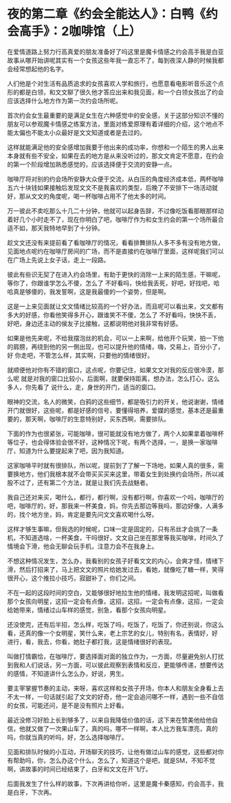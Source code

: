 # 夜的第二章《约会全能达人》：白鸭《约会高手》：2咖啡馆（上）

在爱情道路上努力行高真爱的朋友准备好了吗这里是魔卡情感之约会高手我是白亚故事从哪开始讲呢其实有一个女孩这些年我一直忘不了，每到夜深人静的时候我都会经常想起他的名字。

人们他是个对生活有品质追求的女孩喜欢人学和旅行，也愿意看电影听音乐这个点形的都是白领，和文文聊了很久他才答应出来和我见面，和一个白领女孩出了约会应该选择什么地方作为第一次约会场所呢。

首次约会女生最重要的是满足女生在六种感觉中的安全感，关于这部分知识不懂的朋友可以参观魔卡情感之练案方法，里面对练爱原理有着详细的介绍，这个地点不能太偏也不能太小众最好是文文知道或者是去过的。

这样就能满足他的安全感增加我要于他出来的成功率，你想和一个陌生的男人出来本身就有些不安全，如果在去的地方是从来没听过的，那文文肯定不愿意，在约会的第一个阶段增加熟悉感觉的，应该选择便于交流的安静一点。

咖啡厅将对别的约会场所安静大众便于交流，从白压的角度经济成本低，两杯咖啡五六十块钱如果接触后发现文文不是我喜欢的类型，后晚了不安排下一场活动就好，那从文文的角度呢，喝一杯咖啡占用不了他太多的时间。

万一彼此不卖吃那么十几二十分钟，他就可以起身告辞，不过像吃饭看那眼那样动着好几个小时走不了，现在你明白了吧，咖啡厅作为和女生约会的第一个场所最合适不如，那天我特地早到了十分钟。

趁文文还没有来提前看了看咖啡厅的情况，看看排舞排队人多不多有没有地方做，见面地点呢约在咖啡厅房间的广场，而不是直接约在咖啡厅里面，这样呢我们可以在广场上先说上女子话，走上一段路。

彼此有些识无契了在进入约会场里，有助于更快的消除一上来的陌生感，干嘛呢，等你了，你跟谁学怎么不傻，怎么了 不好看吗，快给我丢死，好吧，好找吧，哈哈真是够傻的，我发誓啊，这是我最傻的一个姿势，但是啊。

这是一上来见面就让文文情绪比较高的一个好办法，而且呢可以看出来，文文都有多大的好感，你看他笑得多开心，跟谁笑不不傻，怎么了 不好看吗，快快不丢，好吧，身边还主动的侯友子比接触，这都说明他对我非常有好感。

如果是他先来呢，不给我摆泡丝的机会，可以一上来啊，给他开个玩笑，拍一下他的肩膀，再绕到他的另一側出现，也可以提升他的情绪，嗨，交易上，百分小了，好 你走吧，不管怎么样，其实啊，只要他的情绪很好。

就顺便他对你有不错的窗口，这点呢，你要记住，如果文文对我的反应很冷漠，那么呢 就是对我的窗口比较小，后面啊，就要保持距离，想办法，怎么打心，这么多人，你先看了 说什么，走，身世的开门，适当的窗口。

眼神的交流，名人的微笑，白鸦的这些细节，都是吸引力的开关，他说谢谢，情绪开门就很好，这些呢，都是好感的信号，要懂得培养，爱媒的感觉，基本还是最重要的，那天啊，咖啡厅的生意特别好，买东西啊，需要排队。

下面的作为也很紧张，可能咖啡，很可能就没有地方做了，两个人如果拿着咖啡杯等位子，也会得体验会很不好，这种情况下呢，有两个选择，一，是换一家咖啡厅，知道为什么要提起来了吧，因为我知道。

这家咖啡平时就有很排队，所以呢，提前到了了解一下场地，如果人真的很多，需要换地方，他们我根本就不会带买买买来这里，带着女生到处换约会场所，所以减股不过了，还有第二个方法，就是让我们先去战魅者。

我自己还对来买，喝什么，都行，都行啊，没有都行啊，你喜欢一个吗，咖啡厅的吧，咖啡厅的，好，那我来一杯美食，妈，你先去那边等我吗，那边好像，人满多的，找个地方坐，妈，肯定是要先问文文喜欢喝什么呀。

这样才够生事嘛，但我选的时候呢，口味一定是固定的，只有吊丝才会挑了一条机，不知道选啥，一杯美食，干吗很好，文文自己坐在那里等我买咖啡，时间久了情境会下滑，他会无聊会玩手机，注意力会不在我身上。

不想这种情况发生，怎么办，我看别的女孩子好看文文的内心，会爽才怪，情绪下滑，然后打招来了，马上把文文的照片给她发过去，看她，就像吃了糖一样，笑得很开心，这个推拉小技巧，寂甜补了，你们之间。

不在一起的这段时间的空白，又能够很好地拉生他的情绪，我发明这招呢，叫做看那个女孩向明星，这招一定会有点像，这招，这招，一定会有点像，这招，一定会给她带来，情绪过山车样的感觉，别急，看那个女孩向明星。

还没使完，还有后半招，怎么样，吃饭了吗，吃饭了，吃饭了，你还别说，你这么看，还真的像一个女明星，笑什么来，老上宗艺的女儿，特别有名，表情好，好 进行，看，我去，你看，她肚子都打我，这是情绪很好的表现。

叫做打情霸恰，在咖啡厅，要选择面对面的独立作为，一方面，尽量避免别人打扰到我和人们说话，另一方面，可以彼此观察到表情和反应，更能够传递，想要传达的感情，不知道讲什么怎么办，好说，男生。

要主宰掌握节奏的主动，来呀，喜欢这样和女孩子开场，你本人和朋友全身看上去不太一样，一句话就引起了文文的好奇，他一定会追问哪不一样，遇到一些不自信的女孩，可能还问，是不是没有照片上好看。

最近没修习好脸上长到够多了，以来自我降低价值的话，这下来在赞美他给他自信，他就又做了一次果山车了，真的吗，哪不一样啊，本人比方我车漂亮，真的吗，你就当真的听吗，好，怎么选择咖啡厅。

见面和排队时候的小互动，开场聊天的技巧，让他有做过山车的感觉，这些都对你有帮助吗，你，怎么办这个什么，怎么了，知道这个是吧，就是SM，不知不觉啊，讲故事的时间已经结束了，白牙和文文在开飞厅。

后面我发生了什么样的故事，下次再讲给你听，这里是魔卡秦感知，约会高手，我是白牙，下次再。